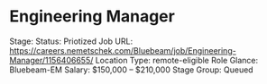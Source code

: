 # Engineering Manager

Stage: Status: Priotized
Job URL: https://careers.nemetschek.com/Bluebeam/job/Engineering-Manager/1156406655/
Location Type: remote-eligible
Role Glance: Bluebeam-EM
Salary: $150,000 – $210,000
Stage Group: Queued